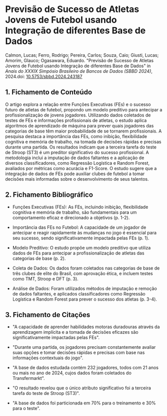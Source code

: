 # Previsão de Sucesso de Atletas Jovens de Futebol usando Integração de diferentes Base de Dados 

Calmon, Lucas; Ferro, Rodrigo; Pereira, Carlos; Souza, Caio; Giusti, Lucas; Amorim, Glauco; Ogasawara, Eduardo. "Previsão de Sucesso de Atletas Jovens de Futebol usando Integração de diferentes Base de Dados" in *Anais do XXXIX Simpósio Brasileiro de Bancos de Dados (SBBD 2024\)*, 2024.doi: [10.5753/sbbd.2024.243187](https://doi.org/10.5753/sbbd.2024.243187)

## 1\. Fichamento de Conteúdo 

O artigo explora a relação entre Funções Executivas (FEs) e o sucesso futuro de atletas de futebol, propondo um modelo preditivo para antecipar a profissionalização de jovens jogadores. Utilizando dados coletados de testes de FEs e informações profissionais de atletas, o estudo aplica algoritmos de aprendizado de máquina para prever quais jogadores das categorias de base têm maior probabilidade de se tornarem profissionais. A pesquisa destaca a importância das FEs, como inibição, flexibilidade cognitiva e memória de trabalho, na tomada de decisões rápidas e precisas durante uma partida. Os resultados indicam que a terceira tarefa do teste de Stroop (ST3) é um preditor significativo do sucesso profissional. A metodologia inclui a imputação de dados faltantes e a aplicação de diversos classificadores, como Regressão Logística e Random Forest, avaliados por métricas como acurácia e F1-Score. O estudo sugere que a integração de dados de FEs pode auxiliar clubes de futebol a tomar decisões mais informadas sobre o desenvolvimento de seus talentos.

## 2\. Fichamento Bibliográfico 

* Funções Executivas (FEs): As FEs, incluindo inibição, flexibilidade cognitiva e memória de trabalho, são fundamentais para um comportamento eficaz e direcionado a objetivos (p. 1-2).

* Importância das FEs no Futebol: A capacidade de um jogador de antecipar e reagir rapidamente às mudanças no jogo é essencial para seu sucesso, sendo significativamente impactada pelas FEs (p. 1).

* Modelo Preditivo: O estudo propõe um modelo preditivo que utiliza dados de FEs para antecipar a profissionalização de atletas das categorias de base (p. 2).

* Coleta de Dados: Os dados foram coletados nas categorias de base de três clubes de elite do Brasil, com aprovação ética, e incluem testes como TMT, Stroop e DFT (p. 3).

* Análise de Dados: Foram utilizados métodos de imputação e remoção de dados faltantes, e aplicados classificadores como Regressão Logística e Random Forest para prever o sucesso dos atletas (p. 3-4).

## 3\. Fichamento de Citações 

* "A capacidade de aprender habilidades motoras duradouras através da aprendizagem implícita e a tomada de decisões eficazes são significativamente impactadas pelas FEs".

* "Durante uma partida, os jogadores precisam constantemente avaliar suas opções e tomar decisões rápidas e precisas com base nas informações contextuais do jogo".

* "A base de dados estudada contém 232 jogadores, todos com 21 anos ou mais no ano de 2024, cujos dados foram coletados do Transfermarkt".

* "O resultado revelou que o único atributo significativo foi a terceira tarefa do teste de Stroop (ST3)".

* "A base de dados foi particionada em 70% para o treinamento e 30% para o teste".